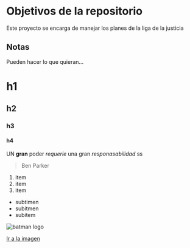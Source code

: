 # Objetivos de la repositorio

Este proyecto se encarga de manejar los planes de la liga de la justicia


## Notas
Pueden hacer lo que quieran...

# h1
## h2
### h3
#### h4

UN **gran** poder _requerie_ una gran *responasabilidad* ss 
> Ben Parker

1. item
2. item
3. item
 * subtimen
 * subitmen
 * subitem 

![batman logo](https://www.eluniverso.com/sites/default/files/styles/powgallery_1024/public/fotos/2019/03/downloadddsssdsd.jpg?itok=4OUD2KSb) 

[Ir a la imagen](https://www.eluniverso.com/sites/default/files/styles/powgallery_1024/public/fotos/2019/03/downloadddsssdsd.jpg?itok=4OUD2KSb)

